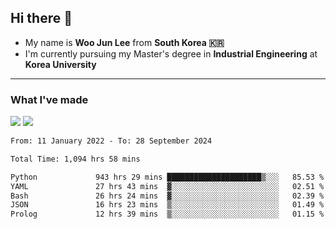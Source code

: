 ## Hi there 👋

- My name is **Woo Jun Lee** from **South Korea 🇰🇷**
- I'm currently pursuing my Master's degree in **Industrial Engineering** at **Korea University**

---

### What I've made

<a href="https://share.streamlit.io/tomtom1103/kuiai_hackathon_2022/main/JL_app.py"><img src="https://img.shields.io/badge/Journey Lee-161B22?style=for-the-badge&logo=streamlit&logoColor=FF4B4B"/></a> <a href="https://jeon-100.github.io/Dangzang/"><img src="https://img.shields.io/badge/당신을 위한 장학금, 당장!-161B22?style=for-the-badge&logo=react&logoColor=#61DAFB"/></a>

<!--START_SECTION:waka-->

```txt
From: 11 January 2022 - To: 28 September 2024

Total Time: 1,094 hrs 58 mins

Python             943 hrs 29 mins █████████████████████▒░░░   85.53 %
YAML               27 hrs 43 mins  ▓░░░░░░░░░░░░░░░░░░░░░░░░   02.51 %
Bash               26 hrs 24 mins  ▓░░░░░░░░░░░░░░░░░░░░░░░░   02.39 %
JSON               16 hrs 23 mins  ▒░░░░░░░░░░░░░░░░░░░░░░░░   01.49 %
Prolog             12 hrs 39 mins  ▒░░░░░░░░░░░░░░░░░░░░░░░░   01.15 %
```

<!--END_SECTION:waka-->
